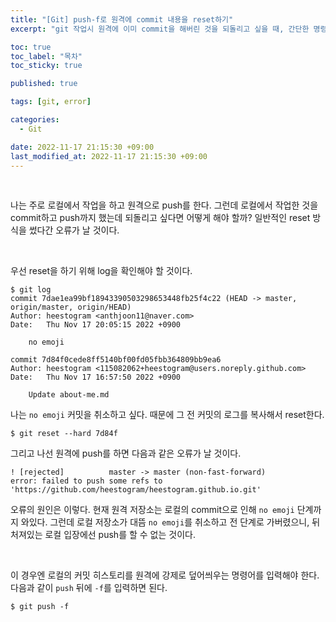 ```yaml
---
title: "[Git] push-f로 원격에 commit 내용을 reset하기"
excerpt: "git 작업시 원격에 이미 commit을 해버린 것을 되돌리고 싶을 때, 간단한 명령어로 reset하자"

toc: true
toc_label: "목차"
toc_sticky: true

published: true

tags: [git, error]

categories:
  - Git

date: 2022-11-17 21:15:30 +09:00
last_modified_at: 2022-11-17 21:15:30 +09:00
---
```


<br>

나는 주로 로컬에서 작업을 하고 원격으로 push를 한다. 그런데 로컬에서 작업한 것을 commit하고 push까지 했는데 되돌리고 싶다면 어떻게 해야 할까? 일반적인 reset 방식을 썼다간 오류가 날 것이다.

<br>

우선 reset을 하기 위해 log을 확인해야 할 것이다.

```
$ git log
commit 7dae1ea99bf18943390503298653448fb25f4c22 (HEAD -> master, origin/master, origin/HEAD)
Author: heestogram <anthjoon11@naver.com>
Date:   Thu Nov 17 20:05:15 2022 +0900

    no emoji

commit 7d84f0cede8ff5140bf00fd05fbb364809bb9ea6
Author: heestogram <115082062+heestogram@users.noreply.github.com>
Date:   Thu Nov 17 16:57:50 2022 +0900

    Update about-me.md
```

나는 `no emoji` 커밋을 취소하고 싶다. 때문에 그 전 커밋의 로그를 복사해서 reset한다.

```
$ git reset --hard 7d84f
```

그리고 나선 원격에 push를 하면 다음과 같은 오류가 날 것이다.


```
! [rejected]          master -> master (non-fast-forward)
error: failed to push some refs to 'https://github.com/heestogram/heestogram.github.io.git'
```          

오류의 원인은 이렇다. 현재 원격 저장소는 로컬의 commit으로 인해 `no emoji` 단계까지 와있다. 그런데 로컬 저장소가 대뜸 `no emoji`를 취소하고 전 단계로 가버렸으니, 뒤처져있는 로컬 입장에선 push를 할 수 없는 것이다.

<br>

이 경우엔 로컬의 커밋 히스토리를 원격에 강제로 덮어씌우는 명령어를 입력해야 한다. 다음과 같이 `push` 뒤에 `-f`를 입력하면 된다.

```
$ git push -f
```
